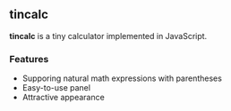 ## tincalc

**tincalc** is a tiny calculator implemented in JavaScript.

### Features

* Supporing natural math expressions with parentheses
* Easy-to-use panel
* Attractive appearance


